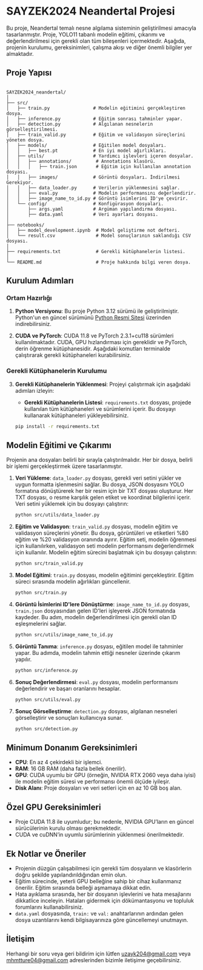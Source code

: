 # SAYZEK2024 Neandertal Projesi

Bu proje, Neandertal temalı nesne algılama sisteminin geliştirilmesi amacıyla tasarlanmıştır. Proje, YOLO11 tabanlı modelin eğitimi, çıkarımı ve değerlendirilmesi için gerekli olan tüm bileşenleri içermektedir. Aşağıda, projenin kurulumu, gereksinimleri, çalışma akışı ve diğer önemli bilgiler yer almaktadır.

## Proje Yapısı

```

SAYZEK2024_neandertal/
│
├── src/
│   ├── train.py                # Modelin eğitimini gerçekleştiren dosya.
│   ├── inference.py            # Eğitim sonrası tahminler yapar.
│   ├── detection.py            # Algılanan nesnelerin görselleştirilmesi.
│   ├── train_valid.py          # Eğitim ve validasyon süreçlerini yöneten dosya.
│   ├── models/                 # Eğitilen model dosyaları.
│   │   ├── best.pt             # En iyi model ağırlıkları.
│   ├── utils/                  # Yardımcı işlevleri içeren dosyalar.
│   │   ├── annotations/         # Annotations klasörü.
│   │   │   ├── train.json       # Eğitim için kullanılan annotation dosyası.
│   │   ├── images/             # Görüntü dosyaları. İndirilmesi Gerekiyor.
│   │   ├── data_loader.py      # Verilerin yüklenmesini sağlar.
│   │   ├── eval.py             # Modelin performansını değerlendirir.
│   │   ├── image_name_to_id.py # Görüntü isimlerini ID'ye çevirir.
│   └── config/                 # Konfigürasyon dosyaları.
│       ├── args.yaml           # Argüman yapılandırma dosyası.
│       ├── data.yaml           # Veri ayarları dosyası.
│
├── notebooks/
│   ├── model_development.ipynb  # Model geliştirme not defteri.
│   └── result.csv               # Model sonuçlarının saklandığı CSV dosyası.
│
├── requirements.txt             # Gerekli kütüphanelerin listesi.
│
└── README.md                    # Proje hakkında bilgi veren dosya.

```

## Kurulum Adımları

### Ortam Hazırlığı

1. **Python Versiyonu**: Bu proje Python 3.12 sürümü ile geliştirilmiştir. Python'un en güncel sürümünü [Python Resmi Sitesi](https://www.python.org/downloads/) üzerinden indirebilirsiniz.

2. **CUDA ve PyTorch**: CUDA 11.8 ve PyTorch 2.3.1+cu118 sürümleri kullanılmaktadır. CUDA, GPU hızlandırması için gereklidir ve PyTorch, derin öğrenme kütüphanesidir. Aşağıdaki komutları terminalde çalıştırarak gerekli kütüphaneleri kurabilirsiniz.

### Gerekli Kütüphanelerin Kurulumu

3. **Gerekli Kütüphanelerin Yüklenmesi**: Projeyi çalıştırmak için aşağıdaki adımları izleyin:

   - **Gerekli Kütüphanelerin Listesi**: `requirements.txt` dosyası, projede kullanılan tüm kütüphaneleri ve sürümlerini içerir. Bu dosyayı kullanarak kütüphaneleri yükleyebilirsiniz.

   ```bash
   pip install -r requirements.txt
   ```
   
## Modelin Eğitimi ve Çıkarımı

Projenin ana dosyaları belirli bir sırayla çalıştırılmalıdır. Her bir dosya, belirli bir işlemi gerçekleştirmek üzere tasarlanmıştır.

1. **Veri Yükleme**: `data_loader.py` dosyası, gerekli veri setini yükler ve uygun formatta işlenmesini sağlar. Bu dosya, JSON dosyasını YOLO formatına dönüştürerek her bir resim için bir TXT dosyası oluşturur. Her TXT dosyası, o resme karşılık gelen etiket ve koordinat bilgilerini içerir. Veri setini yüklemek için bu dosyayı çalıştırın:

   ```bash
   python src/utils/data_loader.py
   ```
   
2. **Eğitim ve Validasyon**: `train_valid.py` dosyası, modelin eğitim ve validasyon süreçlerini yönetir. Bu dosya, görüntüleri ve etiketleri %80 eğitim ve %20 validasyon oranında ayırır. Eğitim seti, modelin öğrenmesi için kullanılırken, validasyon seti modelin performansını değerlendirmek için kullanılır. Modelin eğitim sürecini başlatmak için bu dosyayı çalıştırın:

   ```bash
   python src/train_valid.py
   ```

3. **Model Eğitimi**: `train.py` dosyası, modelin eğitimini gerçekleştirir. Eğitim süreci sırasında modelin ağırlıkları güncellenir.

   ```bash
   python src/train.py
   ```
4. **Görüntü İsimlerini ID'lere Dönüştürme**: `image_name_to_id.py` dosyası, `train.json` dosyasından gelen ID'leri işleyerek JSON formatında kaydeder. Bu adım, modelin değerlendirilmesi için gerekli olan ID eşleşmelerini sağlar.

   ```bash
   python src/utils/image_name_to_id.py
   ```

5. **Görüntü Tanıma**: `inference.py` dosyası, eğitilen model ile tahminler yapar. Bu adımda, modelin tahmin ettiği nesneler üzerinde çıkarım yapılır.

   ```bash
   python src/inference.py
   ```
   
6. **Sonuç Değerlendirmesi**: `eval.py` dosyası, modelin performansını değerlendirir ve başarı oranlarını hesaplar.

   ```bash
   python src/utils/eval.py
   ```

7. **Sonuç Görselleştirme**: `detection.py` dosyası, algılanan nesneleri görselleştirir ve sonuçları kullanıcıya sunar.

   ```bash
   python src/detection.py
   ```

## Minimum Donanım Gereksinimleri

- **CPU**: En az 4 çekirdekli bir işlemci.
- **RAM**: 16 GB RAM (daha fazla bellek önerilir).
- **GPU**: CUDA uyumlu bir GPU (örneğin, NVIDIA RTX 2060 veya daha iyisi) ile modelin eğitim süresi ve performansı önemli ölçüde iyileşir.
- **Disk Alanı**: Proje dosyaları ve veri setleri için en az 10 GB boş alan.

## Özel GPU Gereksinimleri

- Proje CUDA 11.8 ile uyumludur; bu nedenle, NVIDIA GPU’ların en güncel sürücülerinin kurulu olması gerekmektedir.
- CUDA ve cuDNN’in uyumlu sürümlerinin yüklenmesi önerilmektedir.

## Ek Notlar ve Öneriler

- Projenin düzgün çalışabilmesi için gerekli tüm dosyaların ve klasörlerin doğru şekilde yapılandırıldığından emin olun.
- Eğitim sürecinde, yeterli GPU belleğine sahip bir cihaz kullanmanız önerilir. Eğitim sırasında belleği aşmamaya dikkat edin.
- Hata ayıklama sırasında, her bir dosyanın işlevlerini ve hata mesajlarını dikkatlice inceleyin. Hataları gidermek için dökümantasyonu ve topluluk forumlarını kullanabilirsiniz.
- `data.yaml` dosyasında, `train:` ve `val:` anahtarlarının ardından gelen dosya uzantılarını kendi bilgisayarınıza göre güncellemeyi unutmayın.

## İletişim

Herhangi bir soru veya geri bildirim için lütfen [uzayk204@gmail.com](mailto:uzayk204@gmail.com) veya [mhmtture04@gmail.com](mailto:mhmtture04@gmail.com) adreslerinden bizimle iletişime geçebilirsiniz.

